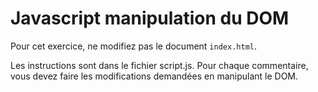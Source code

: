 # Javascript manipulation du DOM

Pour cet exercice, ne modifiez pas le document `index.html`.

Les instructions sont dans le fichier script.js. Pour chaque commentaire, vous devez faire les modifications demandées en manipulant le DOM.

